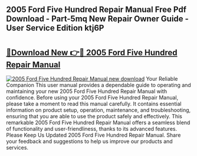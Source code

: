 ## 2005 Ford Five Hundred Repair Manual Free Pdf Download - Part-5mq New Repair Owner Guide - User Service Edition ktj6P

# <h2><a href="http://bc24744.oget.top/?id=2005+Ford+Five+Hundred+Repair+Manual">🔗Download New 👉🔴 2005 Ford Five Hundred Repair Manual</a></h2>

[![2005 Ford Five Hundred Repair Manual new download](https://i.imgur.com/5g1atiW.png)](http://bc24744.oget.top/?id=2005+Ford+Five+Hundred+Repair+Manual)
Your Reliable Companion This user manual provides a dependable guide to operating and maintaining your new 2005 Ford Five Hundred Repair Manual with confidence. Before using your 2005 Ford Five Hundred Repair Manual, please take a moment to read this manual carefully. It contains essential information on product setup, operation, maintenance, and troubleshooting, ensuring that you are able to use the product safely and effectively. This remarkable 2005 Ford Five Hundred Repair Manual offers a seamless blend of functionality and user-friendliness, thanks to its advanced features. Please Keep Us Updated 2005 Ford Five Hundred Repair Manual. Share your feedback and suggestions to help us improve our products and services.
